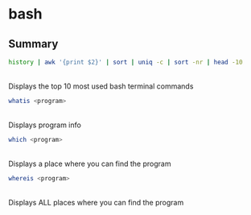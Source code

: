 # bash

## Summary
```bash
history | awk '{print $2}' | sort | uniq -c | sort -nr | head -10
```
<br>
Displays the top 10 most used bash terminal commands

```bash
whatis <program>
```
<br>
Displays program info

```bash
which <program>
```
<br>
Displays a place where you can find the program

```bash
whereis <program>
```
<br>
Displays ALL places where you can find the program

